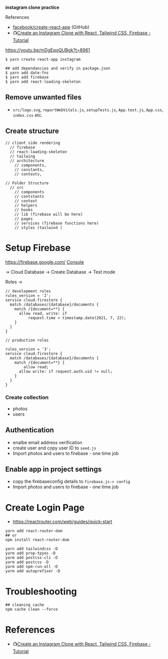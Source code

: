 **instagram clone practice**

References

- [facebook/create-react-app](https://github.com/facebook/create-react-app) (GitHub)
- :tv:[Create an Instagram Clone with React, Tailwind CSS, Firebase - Tutorial](https://youtu.be/mDgEqoQUBgk?t=1290)

https://youtu.be/mDgEqoQUBgk?t=8961

```shell
$ yarn create react-app instagram
```

```shell
## add dependancies and verify in package.json
$ yarn add date-fns
$ yarn add firebase
$ yarn add react-loading-skeleton
```

## Remove unwanted files

- `src/logo.svg`, `reportWebVitals.js`, `setupTests.js`, `App.test.js`, `App.css`, `index.css` etc.


 ## Create structure

```shell
// client side rendering
  // firebase
  // react-loading-skeleton
  // tailwing
  // architecture
    // components, 
    // constants,
    // contexts,
    
// Folder Structure
  // src
    // components
    // contstants
    // context
    // helpers
    // hooks 
    // lib (firebase will be here)
    // pages
    // services (firebase functions here)
    // styles (tailwind )
```

# Setup Firebase

https://firebase.google.com/
[Console](https://console.firebase.google.com/u/0/?pli=1)

-> Cloud Database -> Create Database -> Test mode

Roles ->
```shell
// development roles
rules_version = '2';
service cloud.firestore {
  match /databases/{database}/documents {
    match /{document=**} {
      allow read, write: if
          request.time < timestamp.date(2021, 7, 22);
    }
  }
}

// production roles

rules_version = '3';
service cloud.firestore {
  match /databases/{database}/documents {
    match /{document=**} {
    	allow read;
      allow write: if request.auth.uid != null;
    }
  }
}
```

### Create collection
- photos
- users

## Authentication

- enalbe email address verification
- create user and copy user ID to `seed.js`
- Import photos and users to firebase - one time job

## Enable app in project settings

- copy the firebaseconfig details to `firebase.js-> config`
- Import photos and users to firebase - one time job

# Create Login Page

- https://reactrouter.com/web/guides/quick-start


```shell
yarn add react-router-dom
## or
npm install react-router-dom
```

```shell
yarn add tailwindcss -D
yarm add prop-tpyes -D
yarm add postcss-cli -D
yarm add postcss -D
yarm add npm-run-all -D
yarm add autoprefixer -D
```



# Troubleshooting

```shell
## cleaning cache
npm cache clean --force
```

# References

- :tv:[Create an Instagram Clone with React, Tailwind CSS, Firebase - Tutorial](https://www.youtube.com/watch?v=mDgEqoQUBgk&t=2s)